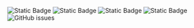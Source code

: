 ![Static Badge](https://img.shields.io/badge/blacklists-60-000000) ![Static Badge](https://img.shields.io/badge/blacklisted-2857352-cc0000) ![Static Badge](https://img.shields.io/badge/whitelisted-2244-00CC00) ![Static Badge](https://img.shields.io/badge/streaming_blacklist-28107-000000) ![GitHub issues](https://img.shields.io/github/issues/fabriziosalmi/blacklists)
